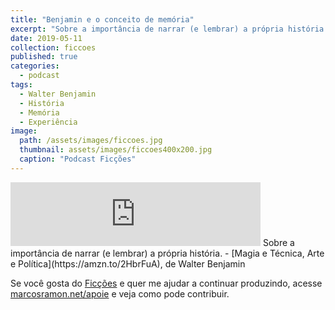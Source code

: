```yaml
---
title: "Benjamin e o conceito de memória"
excerpt: "Sobre a importância de narrar (e lembrar) a própria história."
date: 2019-05-11
collection: ficcoes
published: true
categories:
  - podcast
tags: 
  - Walter Benjamin
  - História
  - Memória
  - Experiência
image: 
  path: /assets/images/ficcoes.jpg
  thumbnail: assets/images/ficcoes400x200.jpg
  caption: "Podcast Ficções"
---
```


<iframe src="https://anchor.fm/podcastficcoes/embed/episodes/Benjamin-e-o-conceito-de-memria-e40aug/a-aer4lu" height="102px" width="400px" frameborder="0" scrolling="no"></iframe>
Sobre a importância de narrar (e lembrar) a própria história.
 - [Magia e Técnica, Arte e Política](https://amzn.to/2HbrFuA), de Walter Benjamin
 
Se você gosta do [Ficções](https://marcosramon.net/ficcoes/) e quer me ajudar a continuar produzindo, acesse [marcosramon.net/apoie](https://marcosramon.net/apoie/) e veja como pode contribuir. 
